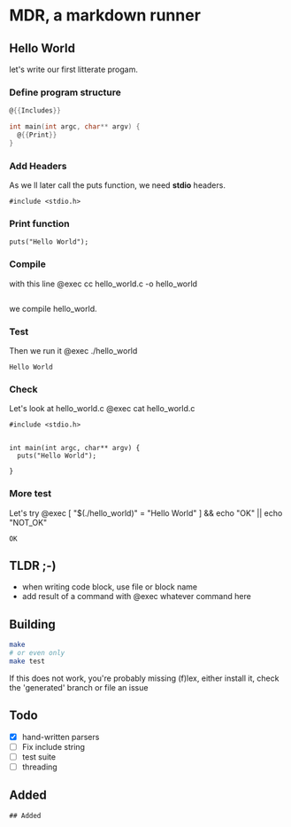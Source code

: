 # MDR, a markdown runner

## Hello World
let's write our first litterate progam.

### Define program structure
```  hello_world.c
@{{Includes}}

int main(int argc, char** argv) {
  @{{Print}}
}
```

### Add Headers
As we ll later call the puts function, we need **stdio** headers.
```  Includes
#include <stdio.h>
```

### Print function
```  Print
puts("Hello World");
```

### Compile
with this line @exec cc hello_world.c -o hello_world
```

```

we compile hello_world.

### Test

Then we run it @exec ./hello_world
```
Hello World

```
### Check
Let's look at hello_world.c @exec cat hello_world.c
```
#include <stdio.h>


int main(int argc, char** argv) {
  puts("Hello World");

}

```
### More test
Let's try @exec [ "$(./hello_world)" = "Hello World" ] && echo "OK" || echo "NOT_OK"
```
OK

```

## TLDR ;-)
  * when writing code block, use file or block name
  * add result of a command with @exec whatever command here

## Building
``` sh
make
# or even only
make test
```
If this does not work, you're probably missing (f)lex, either install it,
check the 'generated' branch or file an issue

## Todo
  * [x] hand-written parsers
  * [ ] Fix include string
  * [ ] test suite
  * [ ] threading

## Added


```  Test
## Added
```
